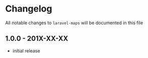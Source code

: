 # Changelog

All notable changes to `laravel-maps` will be documented in this file

## 1.0.0 - 201X-XX-XX

- initial release
